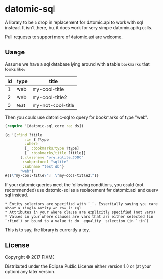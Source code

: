 # datomic-sql

A library to be a drop in replacement for datomic.api to work with sql instead. It isn't there, but it does work for very simple datomic.api/q calls. 

Pull requests to support more of datomic.api are welcome.

## Usage

Assume we have a sql database lying around with a table `bookmarks` that looks like:

|id | type | title |
|---|------|-------|
| 1 | web  | my-cool-title |
| 2 | web  | my-cool-title2 |
| 3 | test | my-not-cool-title |

Then you could use datomic-sql to query for bookmarks of type "web". 

```clojure
(require '[datomic-sql.core :as ds])

(q '[:find ?title
         :in $ ?type
         :where 
         [_ :bookmarks/type ?type]
         [_ :bookmarks/title ?title]]
       {:classname "org.sqlite.JDBC"
        :subprotocol "sqlite"
        :subname "test.db"}
       "web")
#{[\"my-cool-title\"] [\"my-cool-title2\"]}
``` 

If your datomic queries meet the following conditions, you could (not recommended) use datomic-sql
as a replacement for datomic.api and query sql instead.
    
    * Entity selectors are specified with `_`. Essentially saying you care about a single entity or row in sql
    * Attributes in your where clause are explicitly specified (not vars)
    * Values in your where clauses are vars that are either selected (in `:find`) or bound to a value to do _equality_ selection (in `:in`)

This is to say, the library is currently a toy. 

## License

Copyright © 2017 FIXME

Distributed under the Eclipse Public License either version 1.0 or (at
your option) any later version.
